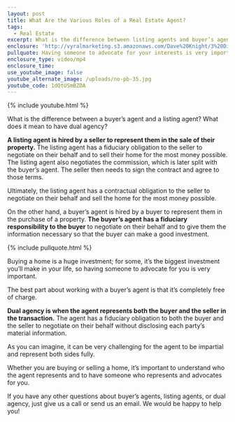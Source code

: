 ```yaml
---
layout: post
title: What Are the Various Roles of a Real Estate Agent?
tags:
  - Real Estate
excerpt: What is the difference between listing agents and buyer’s agents? Should you consider a dual agency? I’ll answer these questions today.
enclosure: 'http://vyralmarketing.s3.amazonaws.com/Dave%20Knight/3%20Different%20Types%20of%20Real%20Estate%20Agents.mp4'
pullquote: Having someone to advocate for your interests is very important.
enclosure_type: video/mp4
enclosure_time:
use_youtube_image: false
youtube_alternate_image: /uploads/no-pb-35.jpg
youtube_code: 1dQtUSmBZDA
---
```



{% include youtube.html %}

What is the difference between a buyer’s agent and a listing agent? What does it mean to have dual agency?

**A listing agent is hired by a seller to represent them in the sale of their property.** The listing agent has a fiduciary obligation to the seller to negotiate on their behalf and to sell their home for the most money possible. The listing agent also negotiates the commission, which is later split with the buyer’s agent. The seller then needs to sign the contract and agree to those terms.

Ultimately, the listing agent has a contractual obligation to the seller to negotiate on their behalf and sell the home for the most money possible.

On the other hand, a buyer’s agent is hired by a buyer to represent them in the purchase of a property. **The buyer’s agent has a fiduciary responsibility to the buyer** to negotiate on their behalf and to give them the information necessary so that the buyer can make a good investment.

{% include pullquote.html %}

Buying a home is a huge investment; for some, it’s the biggest investment you’ll make in your life, so having someone to advocate for you is very important.

The best part about working with a buyer’s agent is that it’s completely free of charge.

**Dual agency is when the agent represents both the buyer and the seller in the transaction.** The agent has a fiduciary obligation to both the buyer and the seller to negotiate on their behalf without disclosing each party’s material information.

As you can imagine, it can be very challenging for the agent to be impartial and represent both sides fully.

Whether you are buying or selling a home, it’s important to understand who the agent represents and to have someone who represents and advocates for you.

If you have any other questions about buyer’s agents, listing agents, or dual agency, just give us a call or send us an email. We would be happy to help you!